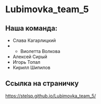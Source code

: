 # Lubimovka_team_5 
## Наша команда:
+ Слава Кагарлицкий
+ + Виолетта Волкова
+ Алексей Сирый
+ Игорь Топал
+ Кирилл Шипилов
## Ссылка на страничку
https://stelsp.github.io/Lubimovka_team_5/
